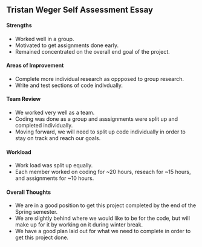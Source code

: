 ## Tristan Weger Self Assessment Essay

#### Strengths
  - Worked well in a group.
  - Motivated to get assignments done early.
  - Remained concentrated on the overall end goal of the project.
#### Areas of Improvement
  - Complete more individual research as oppposed to group research.
  - Write and test sections of code indivdually.
#### Team Review
  - We worked very well as a team.
  - Coding was done as a group and asssignments were split up and completed individually.
  - Moving forward, we will need to split up code individually in order to stay on track and reach our goals.
#### Workload
  - Work load was split up equally.
  - Each member worked on coding for ~20 hours, reseach for ~15 hours, and assignments for ~10 hours.
#### Overall Thoughts
  - We are in a good position to get this project completed by the end of the Spring semester.
  - We are slightly behind where we would like to be for the code, but will make up for it by working on it during winter break.
  - We have a good plan laid out for what we need to complete in order to get this project done.

